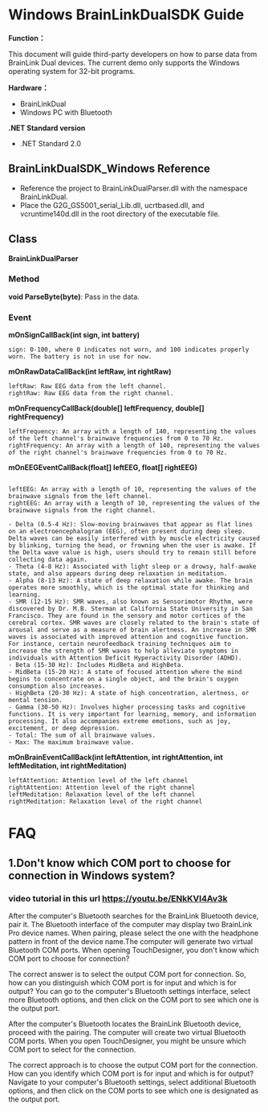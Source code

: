 # Windows BrainLinkDualSDK Guide

**Function：**

This document will guide third-party developers on how to parse data from BrainLink Dual devices. The current demo only supports the Windows operating system for 32-bit programs. 

**Hardware：**
   - BrainLinkDual
   - Windows PC with Bluetooth

**.NET Standard version**

- .NET Standard 2.0

## BrainLinkDualSDK_Windows Reference

- Reference the project to BrainLinkDualParser.dll with the namespace BrainLinkDual.
- Place the G2G_GS5001_serial_Lib.dll, ucrtbased.dll, and vcruntime140d.dll in the root directory of the executable file.

## Class

**BrainLinkDualParser**

### Method

**void ParseByte(byte)**: Pass in the data.

### Event

**mOnSignCallBack(int sign, int battery)**

```
sign: 0-100, where 0 indicates not worn, and 100 indicates properly worn. The battery is not in use for now.
```

**mOnRawDataCallBack(int leftRaw, int rightRaw)**

```
leftRaw: Raw EEG data from the left channel.
rightRaw: Raw EEG data from the right channel.
```

**mOnFrequencyCallBack(double[] leftFrequency, double[] rightFrequency)**

```
leftFrequency: An array with a length of 140, representing the values of the left channel's brainwave frequencies from 0 to 70 Hz.
rightFrequency: An array with a length of 140, representing the values of the right channel's brainwave frequencies from 0 to 70 Hz.
```

**mOnEEGEventCallBack(float[] leftEEG, float[] rightEEG)**

```

leftEEG: An array with a length of 10, representing the values of the brainwave signals from the left channel.
rightEEG: An array with a length of 10, representing the values of the brainwave signals from the right channel.

- Delta (0.5-4 Hz): Slow-moving brainwaves that appear as flat lines on an electroencephalogram (EEG), often present during deep sleep. Delta waves can be easily interfered with by muscle electricity caused by blinking, turning the head, or frowning when the user is awake. If the Delta wave value is high, users should try to remain still before collecting data again.
- Theta (4-8 Hz): Associated with light sleep or a drowsy, half-awake state, and also appears during deep relaxation in meditation.
- Alpha (8-13 Hz): A state of deep relaxation while awake. The brain operates more smoothly, which is the optimal state for thinking and learning.
- SMR (12-15 Hz): SMR waves, also known as Sensorimotor Rhythm, were discovered by Dr. M.B. Sterman at California State University in San Francisco. They are found in the sensory and motor cortices of the cerebral cortex. SMR waves are closely related to the brain's state of arousal and serve as a measure of brain alertness. An increase in SMR waves is associated with improved attention and cognitive function. For instance, certain neurofeedback training techniques aim to increase the strength of SMR waves to help alleviate symptoms in individuals with Attention Deficit Hyperactivity Disorder (ADHD).
- Beta (15-30 Hz): Includes MidBeta and HighBeta.
- MidBeta (15-20 Hz): A state of focused attention where the mind begins to concentrate on a single object, and the brain's oxygen consumption also increases.
- HighBeta (20-30 Hz): A state of high concentration, alertness, or mental tension.
- Gamma (30-50 Hz): Involves higher processing tasks and cognitive functions. It is very important for learning, memory, and information processing. It also accompanies extreme emotions, such as joy, excitement, or deep depression.
- Total: The sum of all brainwave values.
- Max: The maximum brainwave value.
```

**mOnBrainEventCallBack(int leftAttention, int rightAttention, int leftMeditation, int rightMeditation)**

```
leftAttention: Attention level of the left channel
rightAttention: Attention level of the right channel
leftMeditation: Relaxation level of the left channel
rightMeditation: Relaxation level of the right channel
```
# FAQ

## 1.Don't know which COM port to choose for connection in Windows system?

### video tutorial in this url https://youtu.be/ENkKVI4Av3k
After the computer's Bluetooth searches for the BrainLink Bluetooth device, pair it. The Bluetooth interface of the computer may display two BrainLink Pro device names. When pairing, please select the one with the headphone pattern in front of the device name.The computer will generate two virtual Bluetooth COM ports. When opening TouchDesigner, you don't know which COM port to choose for connection?

The correct answer is to select the output COM port for connection. So, how can you distinguish which COM port is for input and which is for output? You can go to the computer's Bluetooth settings interface, select more Bluetooth options, and then click on the COM port to see which one is the output port.

After the computer's Bluetooth locates the BrainLink Bluetooth device, proceed with the pairing. The computer will create two virtual Bluetooth COM ports. When you open TouchDesigner, you might be unsure which COM port to select for the connection.

The correct approach is to choose the output COM port for the connection. How can you identify which COM port is for input and which is for output? Navigate to your computer's Bluetooth settings, select additional Bluetooth options, and then click on the COM ports to see which one is designated as the output port.
